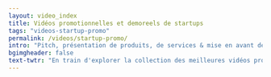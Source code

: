 ```yaml
---
layout: video_index
title: Vidéos promotionnelles et demoreels de startups
tags: "videos-startup-promo"
permalink: /videos/startup-promo/
intro: "Pitch, présentation de produits, de services & mise en avant de leur culture; les startups déploient beaucoup d'énergie pour convaincre des utilisateurs ou des talents de rejoindre leurs rangs. Explorez ma sélection."
bgimgheader: false
text-twtr: "En train d'explorer la collection des meilleures vidéos promotionnelles et demoreels de startups sur @MagDuWebdesign"
---
```

